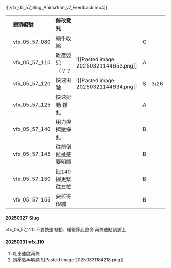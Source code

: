![[vfx_05_57_Slug_Animation_v7_Feedback.mp4]]


|     | 鏡頭編號          | 修改意見        |                                      |     |      |
| :-- | :------------ | :---------- | ------------------------------------ | --- | ---- |
|     | vfx_05_57_080 | 蝸牛收縮        |                                      | C   |      |
|     | vfx_05_57_110 | 難產嬰兒 （？？    | ![[Pasted image 20250321144653.png]] | A   |      |
|     | vfx_05_57_120 | 快速甩臉        | ![[Pasted image 20250321144634.png]] | S   | 3/26 |
|     | vfx_05_57_125 | 快速扭動 掙扎     |                                      | A   |      |
|     | vfx_05_57_140 | 用力捏 擠壓掙扎    |                                      | B   |      |
|     | vfx_05_57_145 | 往前倒 拉扯感要明顯  |                                      | B   |      |
|     | vfx_05_57_150 | 比140握更緊 往左拉 |                                      | B   |      |
|     | vfx_05_57_155 | 要拉得很繃       |                                      | B   |      |

#### 20250327 Slug
vfx_05_57_120 不要快速甩動、緩緩移到臉旁 再快速貼到臉上

#### 20250331 vfx_110
1. 吐出速度再快
2. 擠壓感再明顯
![[Pasted image 20250331184218.png]]